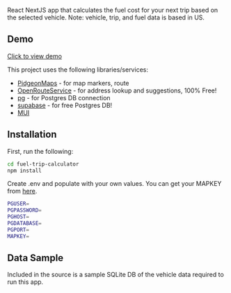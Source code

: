 React NextJS app that calculates the fuel cost for your next trip based on the selected vehicle. Note: vehicle, trip, and fuel data is based in US.

## Demo

[Click to view demo](https://fuel-trip-calculator.vercel.app/)

This project uses the following libraries/services:

- [PidgeonMaps](https://github.com/mariusandra/pigeon-maps) - for map markers, route
- [OpenRouteService](https://openrouteservice.org/) - for address lookup and suggestions, 100% Free!
- [pg](https://node-postgres.com/) - for Postgres DB connection
- [supabase](https://supabase.com/) - for free Postgres DB!
- [MUI](https://mui.com/)

## Installation

First, run the following:

```bash
cd fuel-trip-calculator
npm install
```

Create .env and populate with your own values. You can get your MAPKEY from [here](https://openrouteservice.org/dev/#/signup).

```bash
PGUSER=
PGPASSWORD=
PGHOST=
PGDATABASE=
PGPORT=
MAPKEY=
```

## Data Sample

Included in the source is a sample SQLite DB of the vehicle data required to run this app.
